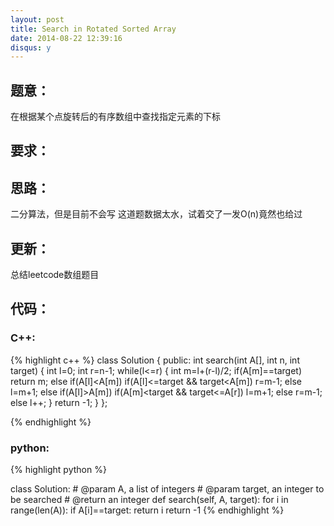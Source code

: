 ```yaml
---
layout: post
title: Search in Rotated Sorted Array
date: 2014-08-22 12:39:16
disqus: y
---
```


## 题意：
在根据某个点旋转后的有序数组中查找指定元素的下标

## 要求：

## 思路：
二分算法，但是目前不会写
这道题数据太水，试着交了一发O(n)竟然也给过

## 更新：
总结leetcode数组题目

## 代码：

### C++:

{% highlight c++ %}
class Solution {
public:
    int search(int A[], int n, int target) {
        int l=0;
        int r=n-1;
        while(l<=r)
        {
            int m=l+(r-l)/2;
            if(A[m]==target)
                return m;
            else if(A[l]<A[m])
                if(A[l]<=target && target<A[m])
                    r=m-1;
                else
                    l=m+1;
            else if(A[l]>A[m])
                if(A[m]<target && target<=A[r])
                    l=m+1;
                else
                    r=m-1;
            else
                l++;
        }
        return -1;
    }
};


 {% endhighlight %}
### python:

{% highlight python %}

class Solution:
    # @param A, a list of integers
    # @param target, an integer to be searched
    # @return an integer
    def search(self, A, target):
        for i in range(len(A)):
            if A[i]==target:
                return i
        return -1
 {% endhighlight %}
